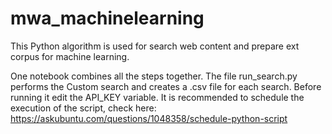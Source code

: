 # mwa_machinelearning

This Python algorithm is used for search web content and prepare ext corpus for machine learning.

One notebook combines all the steps together.
The file run_search.py performs the Custom search and creates a .csv file for each search. 
Before running it edit the API_KEY variable.
It is recommended to schedule the execution of the script, check here: https://askubuntu.com/questions/1048358/schedule-python-script

